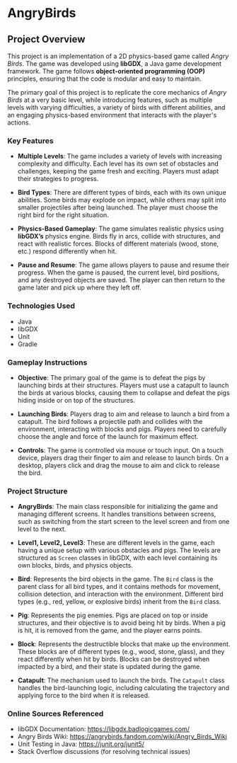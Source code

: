 # AngryBirds

## **Project Overview**

This project is an implementation of a 2D physics-based game called *Angry Birds*. The game was developed using **libGDX**, a Java game development framework. The game follows **object-oriented programming (OOP)** principles, ensuring that the code is modular and easy to maintain. 

The primary goal of this project is to replicate the core mechanics of *Angry Birds* at a very basic level, while introducing features, such as multiple levels with varying difficulties, a variety of birds with different abilities, and an engaging physics-based environment that interacts with the player's actions. 

### **Key Features**

- **Multiple Levels**: The game includes a variety of levels with increasing complexity and difficulty. Each level has its own set of obstacles and challenges, keeping the game fresh and exciting. Players must adapt their strategies to progress.
  
- **Bird Types**: There are different types of birds, each with its own unique abilities. Some birds may explode on impact, while others may split into smaller projectiles after being launched. The player must choose the right bird for the right situation.
  
- **Physics-Based Gameplay**: The game simulates realistic physics using **libGDX’s** physics engine. Birds fly in arcs, collide with structures, and react with realistic forces. Blocks of different materials (wood, stone, etc.) respond differently when hit.
  
- **Pause and Resume**: The game allows players to pause and resume their progress. When the game is paused, the current level, bird positions, and any destroyed objects are saved. The player can then return to the game later and pick up where they left off.

### **Technologies Used**
- Java
- libGDX
- Unit
- Gradle
 

### **Gameplay Instructions**

- **Objective**: The primary goal of the game is to defeat the pigs by launching birds at their structures. Players must use a catapult to launch the birds at various blocks, causing them to collapse and defeat the pigs hiding inside or on top of the structures.

- **Launching Birds**: Players drag to aim and release to launch a bird from a catapult. The bird follows a projectile path and collides with the environment, interacting with blocks and pigs. Players need to carefully choose the angle and force of the launch for maximum effect.

- **Controls**: The game is controlled via mouse or touch input. On a touch device, players drag their finger to aim and release to launch birds. On a desktop, players click and drag the mouse to aim and click to release the bird.

### **Project Structure**

- **AngryBirds**: The main class responsible for initializing the game and managing different screens. It handles transitions between screens, such as switching from the start screen to the level screen and from one level to the next.

- **Level1, Level2, Level3**: These are different levels in the game, each having a unique setup with various obstacles and pigs. The levels are structured as `Screen` classes in libGDX, with each level containing its own blocks, birds, and physics objects.

- **Bird**: Represents the bird objects in the game. The `Bird` class is the parent class for all bird types, and it contains methods for movement, collision detection, and interaction with the environment. Different bird types (e.g., red, yellow, or explosive birds) inherit from the `Bird` class.

- **Pig**: Represents the pig enemies. Pigs are placed on top or inside structures, and their objective is to avoid being hit by birds. When a pig is hit, it is removed from the game, and the player earns points.

- **Block**: Represents the destructible blocks that make up the environment. These blocks are of different types (e.g., wood, stone, glass), and they react differently when hit by birds. Blocks can be destroyed when impacted by a bird, and their state is updated during the game.

- **Catapult**: The mechanism used to launch the birds. The `Catapult` class handles the bird-launching logic, including calculating the trajectory and applying force to the bird when it is released.


### Online Sources Referenced

- libGDX Documentation: https://libgdx.badlogicgames.com/
- Angry Birds Wiki: https://angrybirds.fandom.com/wiki/Angry_Birds_Wiki
- Unit Testing in Java: https://junit.org/junit5/
- Stack Overflow discussions (for resolving technical issues)
